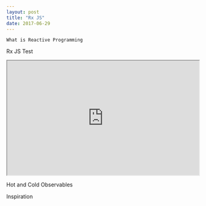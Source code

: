 ```yaml
---
layout: post
title: "Rx JS"
date: 2017-06-29
---
```


<code>What is Reactive Programming</code>

Rx JS Test
<iframe
  style="width: 100%; height: 300px"
  src="https://jsfiddle.net/pree888/vLxxe5rn/">
</iframe>


Hot and Cold Observables


Inspiration
